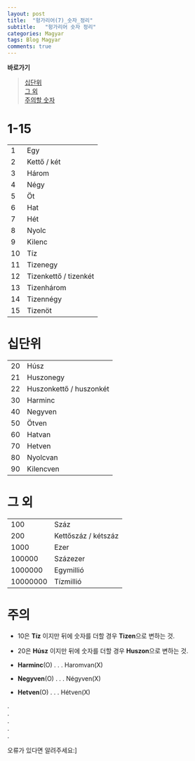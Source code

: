 ```yaml
---
layout: post
title:  "헝가리어(7)_숫자_정리"
subtitle:   "헝가리어 숫자 정리"
categories: Magyar
tags: Blog Magyar   
comments: true
---
```


**바로가기**                     
>[십단위](#십단위)             
[그 외](#그_외)                        
[주의할 숫자](#주의)             


# 1-15

| |  |         
| ------ | ------ |           
|1|Egy|       
|2|Kettő / két|          
|3|Három|          
|4|Négy|        
|5|Öt|        
|6|Hat|        
|7|Hét|      
|8|Nyolc|    
|9|Kilenc|    
|10|Tíz|             
|11|Tizenegy|       
|12|Tizenkettő / tizenkét|     
|13|Tizenhárom|          
|14|Tizennégy|         
|15|Tizenöt|  

# 십단위

| |  |                    
| ------ | ------ |           
|20|Húsz|     
|21|Huszonegy|        
|22|Huszonkettő / huszonkét|        
|30|Harminc|        
|40|Negyven|        
|50|Ötven|        
|60|Hatvan|        
|70|Hetven|        
|80|Nyolcvan|                   
|90|Kilencven|                         

# 그 외

| |  |         
| ------ | ------ |           
|100|Száz|        
|200|Kettőszáz / kétszáz|        
|1000|Ezer|        
|100000|Százezer|        
|1000000|Egymillió|        
|10000000|Tízmillió|                  
             
           
# 주의
- 10은 **Tíz** 이지만 뒤에 숫자를 더할 경우 **Tizen**으로 변하는 것.           
           
- 20은 **Húsz** 이지만 뒤에 숫자를 더할 경우 **Huszon**으로 변하는 것.           
           
- **Harminc**(O) . . . Haromvan(X)           
           
- **Negyven**(O) . . . Négyven(X)           
           
- **Hetven**(O) . . . Hétven(X)           


           
         
.         
.         
.         
.         
.         

오류가 있다면 알려주세요:]
